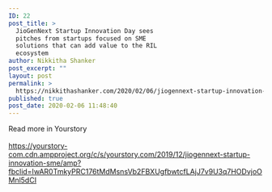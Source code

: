 ```yaml
---
ID: 22
post_title: >
  JioGenNext Startup Innovation Day sees
  pitches from startups focused on SME
  solutions that can add value to the RIL
  ecosystem
author: Nikkitha Shanker
post_excerpt: ""
layout: post
permalink: >
  https://nikkithashanker.com/2020/02/06/jiogennext-startup-innovation-day-sees-pitches-from-startups-focused-on-sme-solutions-that-can-add-value-to-the-ril-ecosystem/
published: true
post_date: 2020-02-06 11:48:40
---
```

<!-- wp:paragraph -->
<p>Read more in Yourstory<br><br><a href="https://yourstory-com.cdn.ampproject.org/c/s/yourstory.com/2019/12/jiogennext-startup-innovation-sme/amp?fbclid=IwAR0TmkyPRC176tMdMsnsVb2FBXUgfbwtcfLAjJ7v9U3q7HODvjoOMnl5dCI">https://yourstory-com.cdn.ampproject.org/c/s/yourstory.com/2019/12/jiogennext-startup-innovation-sme/amp?fbclid=IwAR0TmkyPRC176tMdMsnsVb2FBXUgfbwtcfLAjJ7v9U3q7HODvjoOMnl5dCI</a> </p>
<!-- /wp:paragraph -->